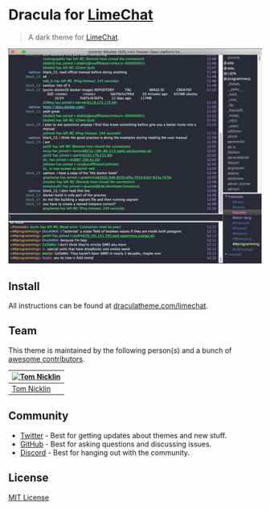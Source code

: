 # Dracula for [LimeChat](http://limechat.net/mac/)

> A dark theme for [LimeChat](http://limechat.net/mac/).

![Screenshot](./screenshot.png)

## Install

All instructions can be found at [draculatheme.com/limechat](https://draculatheme.com/limechat).

## Team

This theme is maintained by the following person(s) and a bunch of [awesome contributors](https://github.com/dracula/limechat/graphs/contributors).

| [![Tom Nicklin](https://avatars2.githubusercontent.com/u/4008082?v=3&s=70)](https://github.com/shmink) |
| ------------------------------------------------------------------------------------------------------ |
| [Tom Nicklin](https://github.com/shmink)                                                               |

## Community

- [Twitter](https://twitter.com/draculatheme) - Best for getting updates about themes and new stuff.
- [GitHub](https://github.com/dracula/dracula-theme/discussions) - Best for asking questions and discussing issues.
- [Discord](https://draculatheme.com/discord-invite) - Best for hanging out with the community.

## License

[MIT License](./LICENSE)
